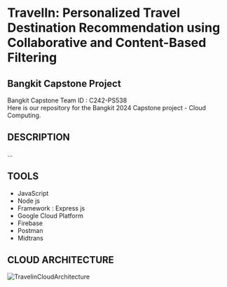 # TravelIn: Personalized Travel Destination Recommendation using Collaborative and Content-Based Filtering
## Bangkit Capstone Project

Bangkit Capstone Team ID : C242-PS538	 <br>
Here is our repository for the Bangkit 2024 Capstone project - Cloud Computing.

## DESCRIPTION
...


## TOOLS
- JavaScript
- Node js
- Framework : Express js
- Google Cloud Platform
- Firebase
- Postman
- Midtrans

## CLOUD ARCHITECTURE
![TravelinCloudArchitecture](...)

